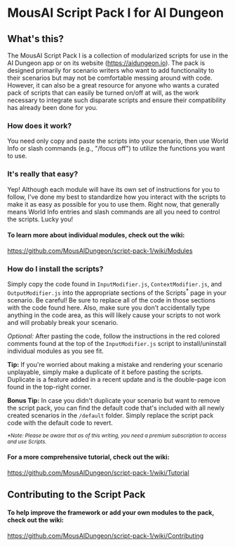 # MousAI Script Pack I for AI Dungeon
## What's this?
The MousAI Script Pack I is a collection of modularized scripts for use in the AI Dungeon app or on its website (https://aidungeon.io). The pack is designed primarily for scenario writers who want to add functionality to their scenarios but may not be comfortable messing around with code. However, it can also be a great resource for anyone who wants a curated pack of scripts that can easily be turned on/off at will, as the work necessary to integrate such disparate scripts and ensure their compatibility has already been done for you.
### How does it work?
You need only copy and paste the scripts into your scenario, then use World Info or slash commands (e.g., "/focus off") to utilize the functions you want to use.
### It's really that easy?
Yep! Although each module will have its own set of instructions for you to follow, I've done my best to standardize how you interact with the scripts to make it as easy as possible for you to use them. Right now, that generally means World Info entries and slash commands are all you need to control the scripts. Lucky you!

#### To learn more about individual modules, check out the wiki:
https://github.com/MousAIDungeon/script-pack-1/wiki/Modules
### How do I install the scripts?
Simply copy the code found in `InputModifier.js`, `ContextModifier.js`, and `OutputModifier.js` into the appropriate sections of the Scripts<sup>\*</sup> page in your scenario. Be careful! Be sure to replace all of the code in those sections with the code found here. Also, make sure you don't accidentally type anything in the code area, as this will likely cause your scripts to not work and will probably break your scenario.

*Optional:* After pasting the code, follow the instructions in the red colored comments found at the top of the `InputModifier.js` script to install/uninstall individual modules as you see fit.

**Tip:** If you're worried about making a mistake and rendering your scenario unplayable, simply make a duplicate of it before pasting the scripts. Duplicate is a feature added in a recent update and is the double-page icon found in the top-right corner.

**Bonus Tip:** In case you didn't duplicate your scenario but want to remove the script pack, you can find the default code that's included with all newly created scenarios in the `/default` folder. Simply replace the script pack code with the default code to revert.

<sub>*\*Note: Please be aware that as of this writing, you need a premium subscription to access and use Scripts.*</sub>

#### For a more comprehensive tutorial, check out the wiki:
https://github.com/MousAIDungeon/script-pack-1/wiki/Tutorial
## Contributing to the Script Pack
#### To help improve the framework or add your own modules to the pack, check out the wiki:
https://github.com/MousAIDungeon/script-pack-1/wiki/Contributing
